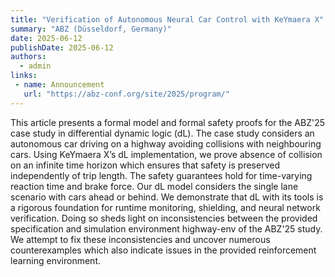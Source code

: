 ```yaml
---
title: "Verification of Autonomous Neural Car Control with KeYmaera X"
summary: "ABZ (Düsseldorf, Germany)"
date: 2025-06-12
publishDate: 2025-06-12
authors:
  - admin
links:
 - name: Announcement
   url: "https://abz-conf.org/site/2025/program/"
---
```

This article presents a formal model and formal safety proofs for the ABZ'25 case study in differential dynamic logic (dL). The case study considers an autonomous car driving on a highway avoiding collisions with neighbouring cars. Using KeYmaera X’s dL implementation, we prove absence of collision on an infinite time horizon which ensures that safety is preserved independently of trip length. The safety guarantees hold for time-varying reaction time and brake force. Our dL model considers the single lane scenario with cars ahead or behind. We demonstrate that dL with its tools is a rigorous foundation for runtime monitoring, shielding, and neural network verification. Doing so sheds light on inconsistencies between the provided specification and simulation environment highway-env of the ABZ'25 study. We attempt to fix these inconsistencies and uncover numerous counterexamples which also indicate issues in the provided reinforcement learning environment.